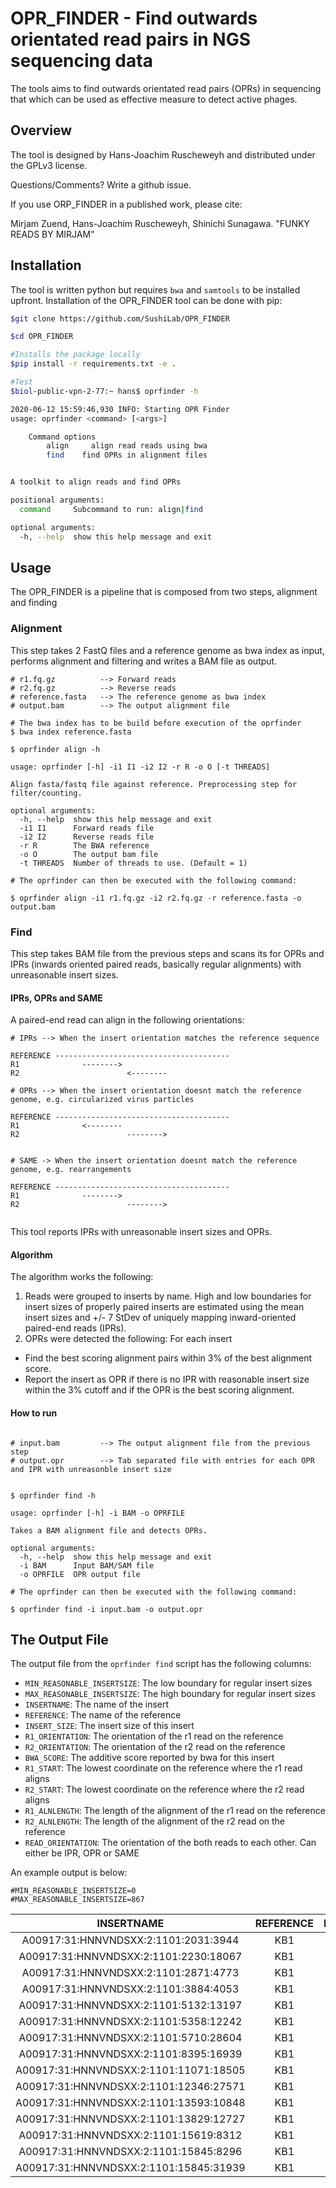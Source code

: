 # OPR_FINDER - Find outwards orientated read pairs in NGS sequencing data


The tools aims to find outwards orientated read pairs (OPRs) in sequencing that which can be used as effective measure to detect active phages.


## Overview


The tool is designed by Hans-Joachim Ruscheweyh and distributed under the GPLv3 license. 

Questions/Comments? Write a github issue.

If you use ORP_FINDER in a published work, please cite:

Mirjam Zuend, Hans-Joachim Ruscheweyh, Shinichi Sunagawa. "FUNKY READS BY MIRJAM"





## Installation



The tool is written python but requires `bwa` and `samtools` to be installed upfront. Installation of the OPR_FINDER tool can be done with pip:

```bash
$git clone https://github.com/SushiLab/OPR_FINDER

$cd OPR_FINDER

#Installs the package locally
$pip install -r requirements.txt -e .

#Test
$biol-public-vpn-2-77:~ hans$ oprfinder -h

2020-06-12 15:59:46,930 INFO: Starting OPR Finder
usage: oprfinder <command> [<args>]

    Command options
        align     align read reads using bwa
        find    find OPRs in alignment files


A toolkit to align reads and find OPRs

positional arguments:
  command     Subcommand to run: align|find

optional arguments:
  -h, --help  show this help message and exit

```

## Usage


The OPR_FINDER is a pipeline that is composed from two steps, alignment and finding


### Alignment


This step takes 2 FastQ files and a reference genome as bwa index as input, performs alignment and filtering and writes a BAM file as output.


```
# r1.fq.gz 			--> Forward reads
# r2.fq.gz 			--> Reverse reads
# reference.fasta 	--> The reference genome as bwa index
# output.bam 		--> The output alignment file

# The bwa index has to be build before execution of the oprfinder
$ bwa index reference.fasta

$ oprfinder align -h

usage: oprfinder [-h] -i1 I1 -i2 I2 -r R -o O [-t THREADS]

Align fasta/fastq file against reference. Preprocessing step for
filter/counting.

optional arguments:
  -h, --help  show this help message and exit
  -i1 I1      Forward reads file
  -i2 I2      Reverse reads file
  -r R        The BWA reference
  -o O        The output bam file
  -t THREADS  Number of threads to use. (Default = 1)
  
# The oprfinder can then be executed with the following command:

$ oprfinder align -i1 r1.fq.gz -i2 r2.fq.gz -r reference.fasta -o output.bam

```



### Find


This step takes BAM file from the previous steps and scans its for OPRs and IPRs (inwards oriented paired reads, basically regular alignments) with unreasonable insert sizes.

#### IPRs, OPRs and SAME


A paired-end read can align in the following orientations:

```
# IPRs --> When the insert orientation matches the reference sequence

REFERENCE ---------------------------------------
R1              -------->
R2                        <--------

# OPRs --> When the insert orientation doesnt match the reference genome, e.g. circularized virus particles

REFERENCE ---------------------------------------
R1              <--------
R2                        -------->


# SAME -> When the insert orientation doesnt match the reference genome, e.g. rearrangements

REFERENCE ---------------------------------------
R1              -------->
R2                        -------->
 
```


This tool reports IPRs with unreasonable insert sizes and OPRs.

#### Algorithm


The algorithm works the following:

1. Reads were grouped to inserts by name. High and low boundaries for insert sizes of properly paired inserts are estimated using the mean insert sizes and +/- 7 StDev of uniquely mapping inward-oriented paired-end reads (IPRs).
2. OPRs were detected the following: For each insert 
  - Find the best scoring alignment pairs within 3% of the best alignment score.
  - Report the insert as OPR if there is no IPR with reasonable insert size within the 3% cutoff and if the OPR is the best scoring alignment.


#### How to run



```

# input.bam 		--> The output alignment file from the previous step
# output.opr        --> Tab separated file with entries for each OPR and IPR with unreasonble insert size 


$ oprfinder find -h

usage: oprfinder [-h] -i BAM -o OPRFILE

Takes a BAM alignment file and detects OPRs.

optional arguments:
  -h, --help  show this help message and exit
  -i BAM      Input BAM/SAM file
  -o OPRFILE  OPR output file
  
# The oprfinder can then be executed with the following command:

$ oprfinder find -i input.bam -o output.opr

```


## The Output File


The output file from the `oprfinder find` script has the following columns:

- `MIN_REASONABLE_INSERTSIZE`: The low boundary for regular insert sizes
- `MAX_REASONABLE_INSERTSIZE`: The high boundary for regular insert sizes
- `INSERTNAME`: The name of the insert
- `REFERENCE`: The name of the reference
- `INSERT_SIZE`: The insert size of this insert
- `R1_ORIENTATION`: The orientation of the r1 read on the reference
- `R2_ORIENTATION`: The orientation of the r2 read on the reference
- `BWA_SCORE`: The additive score reported by bwa for this insert
- `R1_START`: The lowest coordinate on the reference where the r1 read aligns
- `R2_START`: The lowest coordinate on the reference where the r2 read aligns
- `R1_ALNLENGTH`: The length of the alignment of the r1 read on the reference
- `R2_ALNLENGTH`: The length of the alignment of the r2 read on the reference
- `READ_ORIENTATION`: The orientation of the both reads to each other. Can either be IPR, OPR or SAME


An example output is below:

```
#MIN_REASONABLE_INSERTSIZE=0
#MAX_REASONABLE_INSERTSIZE=867
```
**INSERTNAME**|**REFERENCE**|**INSERT\_SIZE**|**R1\_ORIENTATION**|**R2\_ORIENTATION**|**BWA\_SCORE**|**R1\_START**|**R2\_START**|**R1\_ALNLENGTH**|**R2\_ALNLENGTH**|**READ\_ORIENTATION**
:-----:|:-----:|:-----:|:-----:|:-----:|:-----:|:-----:|:-----:|:-----:|:-----:|:-----:
A00917:31:HNNVNDSXX:2:1101:2031:3944|KB1|680277|forward|forward|300|549739|1229866|150|150|SAME
A00917:31:HNNVNDSXX:2:1101:2230:18067|KB1|2158899|reverse|reverse|300|132294|2291043|150|150|SAME
A00917:31:HNNVNDSXX:2:1101:2871:4773|KB1|936577|forward|forward|299|383083|1319511|150|149|SAME
A00917:31:HNNVNDSXX:2:1101:3884:4053|KB1|571933|reverse|forward|300|50395|622178|150|150|OPR
A00917:31:HNNVNDSXX:2:1101:5132:13197|KB1|3025889|forward|reverse|300|3025830|91|150|150|OPR
A00917:31:HNNVNDSXX:2:1101:5358:12242|KB1|3025889|forward|reverse|295|3025830|91|150|150|OPR
A00917:31:HNNVNDSXX:2:1101:5710:28604|KB1|406369|reverse|reverse|295|708899|302675|145|150|SAME
A00917:31:HNNVNDSXX:2:1101:8395:16939|KB1|361736|reverse|forward|297|684580|322991|147|150|IPR
A00917:31:HNNVNDSXX:2:1101:11071:18505|KB1|201078|reverse|forward|300|447787|246859|150|150|IPR
A00917:31:HNNVNDSXX:2:1101:12346:27571|KB1|2071244|forward|reverse|300|309857|2380951|150|150|IPR
A00917:31:HNNVNDSXX:2:1101:13593:10848|KB1|391337|forward|forward|300|1063656|1454843|150|150|SAME
A00917:31:HNNVNDSXX:2:1101:13829:12727|KB1|1414532|reverse|reverse|300|1886023|471641|150|150|SAME
A00917:31:HNNVNDSXX:2:1101:15619:8312|KB1|86962|forward|forward|295|1744410|1657598|150|150|SAME
A00917:31:HNNVNDSXX:2:1101:15845:8296|KB1|86962|forward|forward|295|1744410|1657598|150|150|SAME
A00917:31:HNNVNDSXX:2:1101:15845:31939|KB1|1279181|forward|reverse|295|1269110|2548141|150|150|IPR



 
